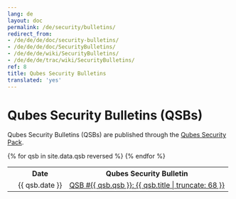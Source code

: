```yaml
---
lang: de
layout: doc
permalink: /de/security/bulletins/
redirect_from:
- /de/de/de/doc/security-bulletins/
- /de/de/de/doc/SecurityBulletins/
- /de/de/de/wiki/SecurityBulletins/
- /de/de/de/trac/wiki/SecurityBulletins/
ref: 8
title: Qubes Security Bulletins
translated: 'yes'
---
```


Qubes Security Bulletins (QSBs)
===============================

Qubes Security Bulletins (QSBs) are published through the [Qubes Security Pack](/de/security/pack/).

<table>
  <tr>
    <th title="Anchor Link"><span class="fa fa-link"></span></th>
    <th>Date</th>
    <th>Qubes Security Bulletin</th>
  </tr>
{% for qsb in site.data.qsb reversed %}
  <tr id="{{ qsb.qsb }}">
    <td><a href="#{{ qsb.qsb }}" class="fa fa-link black-icon" title="Anchor link to QSB row: QSB #{{ qsb.qsb }}"></a></td>
    <td>{{ qsb.date }}</td>
    <td><a href="https://github.com/QubesOS/qubes-secpack/blob/master/QSBs/qsb-{{ qsb.qsb }}-{{ qsb.date | date: '%Y' }}.txt">QSB #{{ qsb.qsb }}: {{ qsb.title | truncate: 68 }}</a></td>
  </tr>
{% endfor %}
</table>